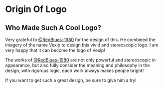 # Origin Of Logo

## Who Made Such A Cool Logo?

<a href="https://richuangangban1980.lofter.com/" target="_blank">
  <Avatar src="/RedBlues-1980.jpg" :size="64" circle></Avatar>
</a>

Very grateful to [@RedBlues-1980](https://richuangangban1980.lofter.com/) for the design of this. He combined the imagery of the name Vexip to design this vivid and stereoscopic logo. I am very happy that it can become the logo of Vexip!

The works of [@RedBlues-1980](https://richuangangban1980.lofter.com/) are not only powerful and stereoscopic in appearance, but also fully consider the meaning and philosophy in the design, with rigorous logic, each work always makes people bright!

If you want to get such a great design, be sure to give him a try!
